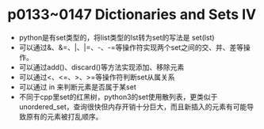 # p0133~0147 Dictionaries and Sets IV

 - python是有set类型的，将list类型的lst转为set的写法是 set(lst)
 - 可以通过&、&=、|、|=、-、-=等操作符实现两个set之间的交、并、差等操作。
 - 可以通过add()、discard()等方法实现添加、移除元素
 - 可以通过<、<=、>、>=等操作符判断set从属关系
 - 可以通过 in 来判断元素是否属于某set
 - 不同于cpp里set的红黑树，python3的set使用散列表，更类似于unordered_set，查询很快但内存开销十分巨大，而且新插入的元素有可能导致原有的元素被打乱顺序。
